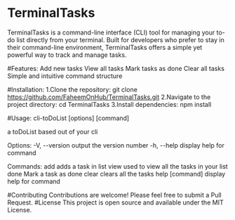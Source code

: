 # TerminalTasks
TerminalTasks is a command-line interface (CLI) tool for managing your to-do list directly from your terminal. Built for developers who prefer to stay in their command-line environment, TerminalTasks offers a simple yet powerful way to track and manage tasks.

#Features:
Add new tasks
View all tasks
Mark tasks as done
Clear all tasks
Simple and intuitive command structure

#Installation:
1.Clone the repository:
git clone https://github.com/FaheemOnHub/TerminalTasks.git
2.Navigate to the project directory:
cd TerminalTasks
3.Install dependencies:
npm install

#Usage:
cli-toDoList [options] [command]

a toDoList based out of your cli

Options:
  -V, --version   output the version number
  -h, --help      display help for command

Commands:
  add <task>      adds a task in list
  view            used to view all the tasks in your list
  done <index>    Mark a task as done
  clear           clears all the tasks
  help [command]  display help for command


#Contributing
Contributions are welcome! Please feel free to submit a Pull Request.
#License
This project is open source and available under the MIT License.

